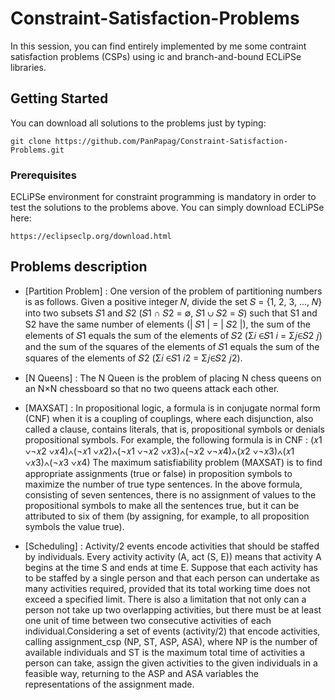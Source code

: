 # Constraint-Satisfaction-Problems

In this session, you can find entirely implemented by me some contraint satisfaction problems (CSPs) using ic and       branch-and-bound ECLiPSe libraries. 

## Getting Started

You can download all solutions to the problems just by typing: 
```
git clone https://github.com/PanPapag/Constraint-Satisfaction-Problems.git
```

### Prerequisites

ECLiPSe environment for constraint programming is mandatory in order to test the solutions to the problems above. You can simply download ECLiPSe here:
```
https://eclipseclp.org/download.html
```

## Problems description 

* [Partition Problem] : One version of the problem of partitioning numbers is as follows. Given a positive integer 𝑁, divide the set 𝑆 = {1, 2, 3, ..., 𝑁} into two subsets 𝑆1 and 𝑆2 (𝑆1 ∩ 𝑆2 = ∅, 𝑆1 ∪ 𝑆2 = 𝑆) such that S1 and S2 have the same number of elements (| 𝑆1 | = | 𝑆2 |), the sum of the elements of 𝑆1 equals the sum of the elements of 𝑆2 (Σ𝑖 ∈𝑆1 𝑖 = Σ𝑗∈𝑆2 𝑗) and the sum of the squares of the elements of 𝑆1 equals the sum of the squares of the elements of 𝑆2 (Σ𝑖 ∈𝑆1 𝑖2 = Σ𝑗∈𝑆2 𝑗2).

* [N Queens] : The N Queen is the problem of placing N chess queens on an N×N chessboard so that no two queens attack each other. 

* [MAXSAT] : In propositional logic, a formula is in conjugate normal form (CNF) when it is a coupling of couplings, where each disjunction, also called a clause, contains literals, that is, propositional symbols or denials propositional symbols. For example, the following formula is in CNF : 
(𝑥1 ∨¬𝑥2 ∨𝑥4)∧(¬𝑥1 ∨𝑥2)∧(¬𝑥1 ∨¬𝑥2 ∨𝑥3)∧(¬𝑥2 ∨¬𝑥4)∧(𝑥2 ∨¬𝑥3)∧(𝑥1 ∨𝑥3)∧(¬𝑥3 ∨𝑥4)
The maximum satisfiability problem (MAXSAT) is to find appropriate assignments (true or false) in proposition symbols to maximize the number of true type sentences. In the above formula, consisting of seven sentences, there is no assignment of values to the propositional symbols to make all the sentences true, but it can be attributed to six of them (by assigning, for example, to all proposition symbols the value true).

* [Scheduling] : Activity/2 events encode activities that should be staffed by individuals. Every activity activity (A, act (S, E)) means that activity A begins at the time S and ends at time E. Suppose that each activity has to be staffed by a single person and that each person can undertake as many activities required, provided that its total working time does not exceed a specified limit. There is also a limitation that not only can a person not take up two overlapping activities, but there must be at least one unit of time between two consecutive activities of each individual.Considering a set of events (activity/2) that encode activities, calling assignment_csp (NP, ST, ASP, ASA), where NP is the number of available individuals and ST is the maximum total time of activities a person can take, assign the given activities to the given individuals in a feasible way, returning to the ASP and ASA variables the representations of the assignment made.
